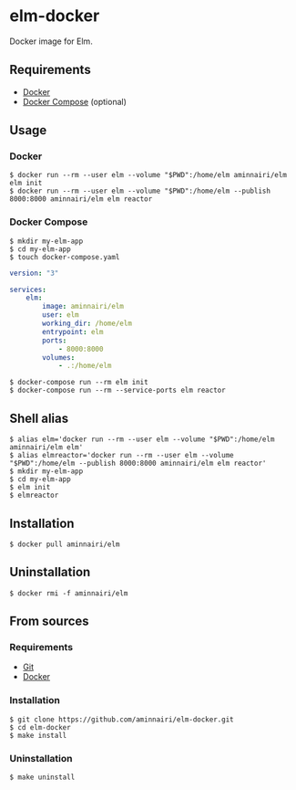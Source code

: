 # elm-docker

Docker image for Elm.

## Requirements

- [Docker](https://www.docker.com/)
- [Docker Compose](https://docs.docker.com/compose/) (optional)

## Usage

### Docker

```console
$ docker run --rm --user elm --volume "$PWD":/home/elm aminnairi/elm elm init
$ docker run --rm --user elm --volume "$PWD":/home/elm --publish 8000:8000 aminnairi/elm elm reactor
```

### Docker Compose

```console
$ mkdir my-elm-app
$ cd my-elm-app
$ touch docker-compose.yaml
```

```yaml
version: "3"

services:
    elm:
        image: aminnairi/elm
        user: elm
        working_dir: /home/elm
        entrypoint: elm
        ports:
            - 8000:8000
        volumes:
            - .:/home/elm
```

```console
$ docker-compose run --rm elm init
$ docker-compose run --rm --service-ports elm reactor
```

## Shell alias

```console
$ alias elm='docker run --rm --user elm --volume "$PWD":/home/elm aminnairi/elm elm'
$ alias elmreactor='docker run --rm --user elm --volume "$PWD":/home/elm --publish 8000:8000 aminnairi/elm elm reactor'
$ mkdir my-elm-app
$ cd my-elm-app
$ elm init
$ elmreactor
```

## Installation

```console
$ docker pull aminnairi/elm
```

## Uninstallation

```console
$ docker rmi -f aminnairi/elm
```

## From sources

### Requirements

- [Git](https://git-scm.com/)
- [Docker](https://www.docker.com/)

### Installation

```console
$ git clone https://github.com/aminnairi/elm-docker.git
$ cd elm-docker
$ make install
```

### Uninstallation

```console
$ make uninstall
```
